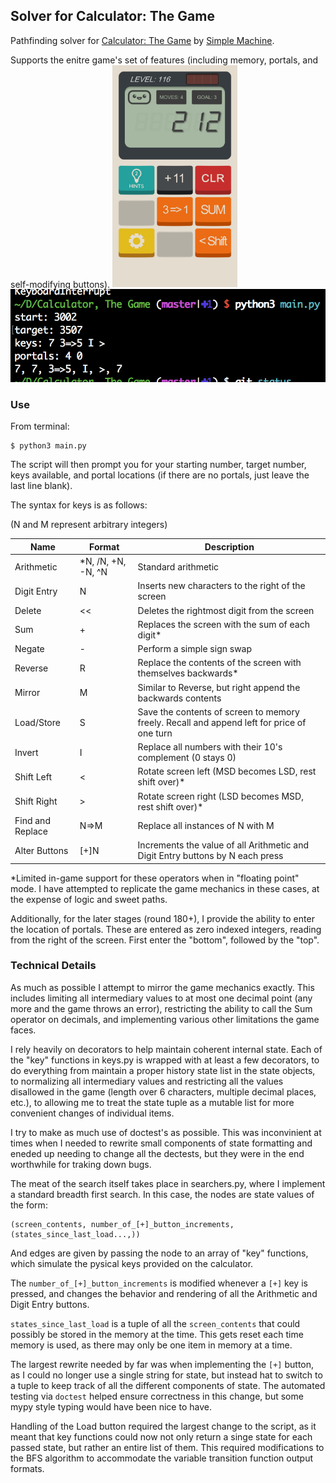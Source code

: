 ## Solver for Calculator: The Game

Pathfinding solver for [Calculator: The Game](http://www.simplemachine.co/game/calculator-the-game/) by [Simple Machine](http://www.simplemachine.co).

Supports the enitre game's set of features (including memory, portals, and self-modifying buttons).
<img src="https://raw.githubusercontent.com/JacksonKearl/Calculator-The-Game-solver/master/Game.jpeg" width="200">
![Use](https://raw.githubusercontent.com/JacksonKearl/Calculator-The-Game-solver/master/Use.png)
### Use
From terminal:
```
$ python3 main.py
```

The script will then prompt you for your starting number, target number, keys available, and portal locations (if there are no portals, just leave the last line blank).

The syntax for keys is as follows:

(N and M represent arbitrary integers)

| Name             | Format             | Description                                                                                |
| ---------------- | ------------------ | ------------------------------------------------------------------------------------------ |
| Arithmetic       | *N, /N, +N, -N, ^N | Standard arithmetic                                                                        |
| Digit Entry      | N                  | Inserts new characters to the right of the screen                                          |
| Delete           | <<                 | Deletes the rightmost digit from the screen                                                |
| Sum              | +                  | Replaces the screen with the sum of each digit*                                            |
| Negate           | -                  | Perform a simple sign swap                                                                 |
| Reverse          | R                  | Replace the contents of the screen with themselves backwards*                              |
| Mirror           | M                  | Similar to Reverse, but right append the backwards contents                                |
| Load/Store       | S                  | Save the contents of screen to memory freely. Recall and append left for price of one turn |
| Invert           | I                  | Replace all numbers with their 10's complement (0 stays 0)                                 |
| Shift Left       | <                  | Rotate screen left (MSD becomes LSD, rest shift over)*                                     |
| Shift Right      | >                  | Rotate screen right (LSD becomes MSD, rest shift over)*                                    |
| Find and Replace | N=>M               | Replace all instances of N with M                                                          |
| Alter Buttons    | [+]N               | Increments the value of all Arithmetic and Digit Entry buttons by N each press             |

\*Limited in-game support for these operators when in "floating point" mode. I have attempted to replicate the game mechanics in these cases, at the expense of logic and sweet paths.

Additionally, for the later stages (round 180+), I provide the ability to enter the location of portals. These are entered as zero indexed integers, reading from the right of the screen. First enter the "bottom", followed by the "top".

### Technical Details
As much as possible I attempt to mirror the game mechanics exactly. This includes limiting all intermediary values to at most one decimal point (any more and the game throws an error), restricting the ability to call the Sum operator on decimals, and implementing various other limitations the game faces.

I rely heavily on decorators to help maintain coherent internal state. Each of the "key" functions in keys.py is wrapped with at least a few decorators, to do everything from maintain a proper history state list in the state objects, to normalizing all intermediary values and restricting all the values disallowed in the game (length over 6 characters, multiple decimal places, etc.), to allowing me to treat the state tuple as a mutable list for more convenient changes of individual items.

I try to make as much use of doctest's as possible. This was inconvinient at times when I needed to rewrite small components of state formatting and eneded up needing to change all the dectests, but they were in the end worthwhile for traking down bugs. 

The meat of the search itself takes place in searchers.py, where I implement a standard breadth first search. In this case, the nodes are state values of the form:
```
(screen_contents, number_of_[+]_button_increments, (states_since_last_load...,))
```
And edges are given by passing the node to an array of "key" functions, which simulate the pysical keys provided on the calculator.

The `number_of_[+]_button_increments` is modified whenever a `[+]` key is pressed, and changes the behavior and rendering of all the Arithmetic and Digit Entry buttons. 

`states_since_last_load` is a tuple of all the `screen_contents` that could possibly be stored in the memory at the time. This gets reset each time memory is used, as there may only be one item in memory at a time.

The largest rewrite needed by far was when implementing the `[+]` button, as I could no longer use a single string for state, but instead hat to switch to a tuple to keep track of all the different components of state. The automated testing via `doctest` helped ensure correctness in this change, but some mypy style typing would have been nice to have.

Handling of the Load button required the largest change to the script, as it meant that key functions could now not only return a singe state for each passed state,
but rather an entire list of them. This required modifications to the BFS algorithm to accommodate the variable transition function output formats.
